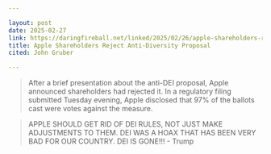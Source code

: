 ```yaml
---

layout: post
date: 2025-02-27
link: https://daringfireball.net/linked/2025/02/26/apple-shareholders-reject-proposl-to-ditch-diversity-policies
title: Apple Shareholders Reject Anti-Diversity Proposal
cited: John Gruber

---
```


> After a brief presentation about the anti-DEI proposal, Apple announced shareholders had rejected it. In a regulatory filing submitted Tuesday evening, Apple disclosed that 97% of the ballots cast were votes against the measure.

> APPLE SHOULD GET RID OF DEI RULES, NOT JUST MAKE ADJUSTMENTS TO THEM. DEI WAS A HOAX THAT HAS BEEN VERY BAD FOR OUR COUNTRY. DEI IS GONE!!!  - Trump
